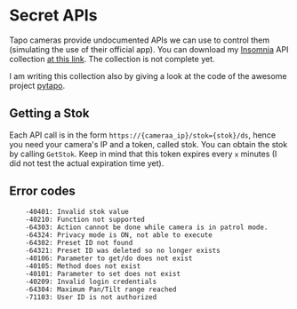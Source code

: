 # Secret APIs
Tapo cameras provide undocumented APIs we can use to control them (simulating the use of their official app).
You can download my [Insomnia](https://github.com/Kong/insomnia) API collection [at this link](https://github.com/xfarrow/tapo-camera/blob/main/secret-apis/TapoCameraAPIs.yaml). The collection is not complete yet.

I am writing this collection also by giving a look at the code of the awesome project [pytapo](https://github.com/JurajNyiri/pytapo).

## Getting a Stok
Each API call is in the form `https://{cameraa_ip}/stok={stok}/ds`, hence you need your camera's IP and a token, called stok. You can obtain the stok by calling `GetStok`. Keep in mind that this token expires every `x` minutes (I did not test the actual expiration time yet).

## Error codes
```
    -40401: Invalid stok value
    -40210: Function not supported
    -64303: Action cannot be done while camera is in patrol mode.
    -64324: Privacy mode is ON, not able to execute
    -64302: Preset ID not found
    -64321: Preset ID was deleted so no longer exists
    -40106: Parameter to get/do does not exist
    -40105: Method does not exist
    -40101: Parameter to set does not exist
    -40209: Invalid login credentials
    -64304: Maximum Pan/Tilt range reached
    -71103: User ID is not authorized
```
